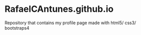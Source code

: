 # RafaelCAntunes.github.io
Repository that contains my profile page made with html5/ css3/ bootstraps4
